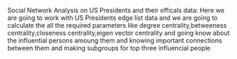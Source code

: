 Social Network Analysis on US Presidents and their officals data:
Here we are going to work with US Presidents edge list data and we are going to calculate the all the required parameters like degree centrality,betweeness centrality,closeness centrality,eigen vector centrality and going know about the influential persons amoung them and knowing important connections between them and making subgroups for top three influencial people

